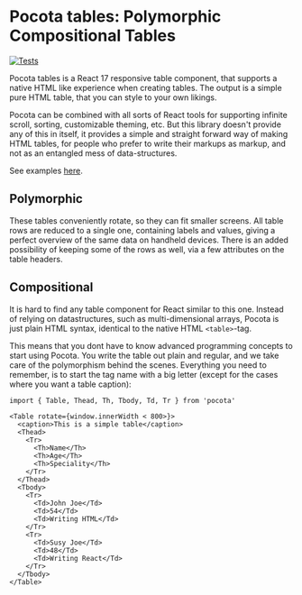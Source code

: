 # Pocota tables: Polymorphic Compositional Tables

[![Tests](https://github.com/lebbe/pocota/actions/workflows/node.js.yml/badge.svg)](https://github.com/lebbe/pocota/actions/workflows/node.js.yml)

Pocota tables is a React 17 responsive table component, that supports a native HTML like experience when creating tables. The output is a simple pure HTML table, that you can style to your own likings.

Pocota can be combined with all sorts of React tools for supporting infinite scroll, sorting, customizable theming, etc. But this library doesn't provide any of this in itself, it provides a simple and straight forward way of making HTML tables, for people who prefer to write their markups as markup, and not as an entangled mess of data-structures.

See examples [here](https://lebbe.github.io/pocota/).

## Polymorphic

These tables conveniently rotate, so they can fit smaller screens. All table rows are reduced to a single one, containing labels and values, giving a perfect overview of the same data on handheld devices. There is an added possibility of keeping some of the rows as well, via a few attributes on the table headers.

## Compositional

It is hard to find any table component for React similar to this one. Instead of relying on datastructures, such as multi-dimensional arrays, Pocota is just plain HTML syntax, identical to the native HTML `<table>`-tag.

This means that you dont have to know advanced programming concepts to start using Pocota. You write the table out plain and regular, and we take care of the polymorphism behind the scenes. Everything you need to remember, is to start the tag name with a big letter (except for the cases where you want a table caption):

```
import { Table, Thead, Th, Tbody, Td, Tr } from 'pocota'

<Table rotate={window.innerWidth < 800>}>
  <caption>This is a simple table</caption>
  <Thead>
    <Tr>
      <Th>Name</Th>
	  <Th>Age</Th>
	  <Th>Speciality</Th>
    </Tr>
  </Thead>
  <Tbody>
    <Tr>
	  <Td>John Joe</Td>
	  <Td>54</Td>
	  <Td>Writing HTML</Td>
    </Tr>
	<Tr>
	  <Td>Susy Joe</Td>
	  <Td>48</Td>
	  <Td>Writing React</Td>
	</Tr>
  </Tbody>
</Table>
```
